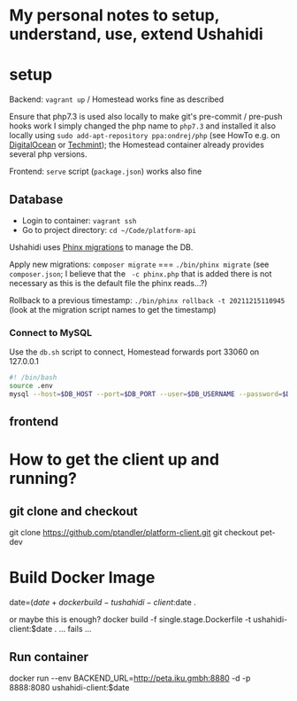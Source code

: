 # My personal notes to setup, understand, use, extend Ushahidi

# setup

Backend: `vagrant up` / Homestead works fine as described

Ensure that php7.3 is used also locally to make git's pre-commit / pre-push hooks work
I simply changed the php name to `php7.3` and installed it also locally using `sudo add-apt-repository ppa:ondrej/php`
(see HowTo e.g. on [DigitalOcean][php1] or [Techmint][php2]);
the Homestead container already provides several php versions.

Frontend: `serve` script (`package.json`) works also fine


[php1]: https://www.digitalocean.com/community/tutorials/how-to-run-multiple-php-versions-on-one-server-using-apache-and-php-fpm-on-ubuntu-18-04
[php2]: https://www.tecmint.com/install-different-php-versions-in-ubuntu/


## Database

- Login to container: `vagrant ssh`
- Go to project directory: `cd ~/Code/platform-api`

Ushahidi uses [Phinx migrations](https://netlor-phinx.readthedocs.io/en/latest/migrations.html) to manage the DB.

Apply new migrations: `composer migrate` === `./bin/phinx migrate` (see `composer.json`; I believe that the ` -c phinx.php` that is added there is not necessary as this is the default file the phinx reads...?)

Rollback to a previous timestamp: `./bin/phinx rollback -t 20211215110945` (look at the migration script names to get the timestamp)


### Connect to MySQL

Use the `db.sh` script to connect, Homestead forwards port 33060 on 127.0.0.1

```bash
#! /bin/bash
source .env
mysql --host=$DB_HOST --port=$DB_PORT --user=$DB_USERNAME --password=$DB_PASSWORD $DB_DATABASE
```


## frontend

# How to get the client up and running?

## git clone and checkout

git clone https://github.com/ptandler/platform-client.git
git checkout pet-dev

# Build Docker Image

date=$(date +%Y-%m-%d--%H-%M)
docker build -t ushahidi-client:$date .

or maybe this is enough?
docker build -f single.stage.Dockerfile -t ushahidi-client:$date .
... fails ...

## Run container

docker run  --env BACKEND_URL=http://peta.iku.gmbh:8880 -d -p 8888:8080 ushahidi-client:$date
